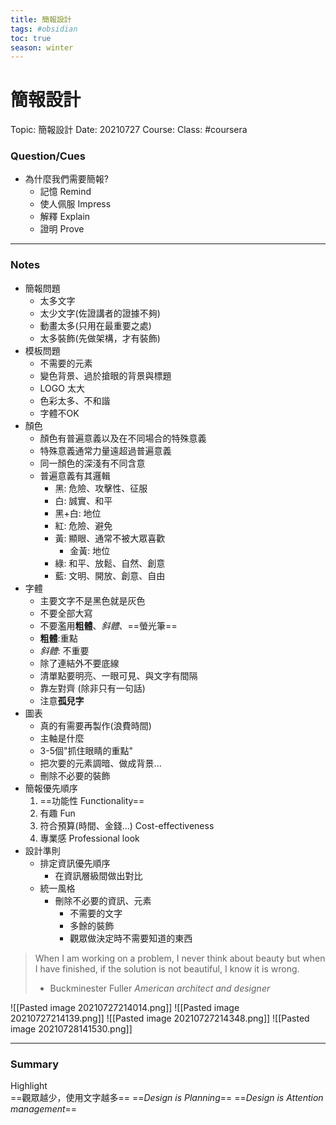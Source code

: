 ```yaml
---
title: 簡報設計
tags: #obsidian 
toc: true
season: winter
---
```

# 簡報設計

Topic: 簡報設計
Date: 20210727
Course: 
Class: #coursera 

### Question/Cues
- 為什麼我們需要簡報?
	- 記憶 Remind
	- 使人佩服 Impress
	- 解釋 Explain
	- 證明 Prove
---
### Notes
- 簡報問題
	- 太多文字
	- 太少文字(佐證講者的證據不夠)
	- 動畫太多(只用在最重要之處)
	- 太多裝飾(先做架構，才有裝飾)
- 模板問題
	- 不需要的元素
	- 變色背景、過於搶眼的背景與標題
	- LOGO 太大
	- 色彩太多、不和諧
	- 字體不OK
- 顏色
	- 顏色有普遍意義以及在不同場合的特殊意義
	- 特殊意義通常力量遠超過普遍意義
	- 同一顏色的深淺有不同含意
	- 普遍意義有其邏輯
		- 黑: 危險、攻擊性、征服
		- 白: 誠實、和平
		- 黑+白: 地位
		- 紅: 危險、避免
		- 黃: 顯眼、通常不被大眾喜歡
			- 金黃: 地位
		- 綠: 和平、放鬆、自然、創意
		- 藍: 文明、開放、創意、自由
- 字體
	- 主要文字不是黑色就是灰色
	- 不要全部大寫
	- 不要濫用**粗體**、*斜體*、==螢光筆==
	- **粗體**:重點
	- *斜體*: 不重要
	- 除了連結外不要底線
	- 清單點要明亮、一眼可見、與文字有間隔
	- 靠左對齊 (除非只有一句話)
	- 注意**孤兒字**
- 圖表
	- 真的有需要再製作(浪費時間)
	- 主軸是什麼
	- 3-5個"抓住眼睛的重點"
	- 把次要的元素調暗、做成背景...
	- 刪除不必要的裝飾
- 簡報優先順序
	1. ==功能性 Functionality==
	2. 有趣 Fun
	3. 符合預算(時間、金錢...) Cost-effectiveness
	4. 專業感 Professional look
- 設計準則
	- 排定資訊優先順序
		- 在資訊層級間做出對比
	- 統一風格
		- 刪除不必要的資訊、元素
			- 不需要的文字
			- 多餘的裝飾
			- 觀眾做決定時不需要知道的東西

> When I am working on a problem, I never think about beauty but when I have finished, if the solution is not beautiful, I know it is wrong. 
> 
> - Buckminester Fuller
>  *American architect and designer*

![[Pasted image 20210727214014.png]]
![[Pasted image 20210727214139.png]]
![[Pasted image 20210727214348.png]]
![[Pasted image 20210728141530.png]]











---
### Summary
Highlight    
==觀眾越少，使用文字越多==
==*Design is Planning*==
==*Design is Attention management*==
#### 